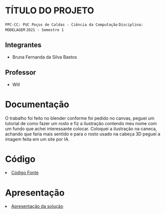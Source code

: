 # TÍTULO DO PROJETO

`PPC-CC: PUC Poços de Caldas - Ciência da Computação`
`Disciplina: MODELAGEM`
`2021 - Semestre 1`

## Integrantes

- Bruna Fernanda da Silva Bastos

## Professor

- Will

# Documentação

O trabalho foi feito no blender conforme foi pedido no canvas, peguei um tutorial de como fazer um rosto e fiz a ilustração contendo meu nome com um fundo que achei interessante colocar. Coloquei a ilustração na caneca, achando que faria mais sentido e para o rosto usado na cabeça 3D peguei a imagem feita em um site por IA.

# Código

<li><a href="src/README.md"> Código Fonte</a></li>

# Apresentação

<li><a href="presentation/README.md"> Apresentação da solução</a></li>
